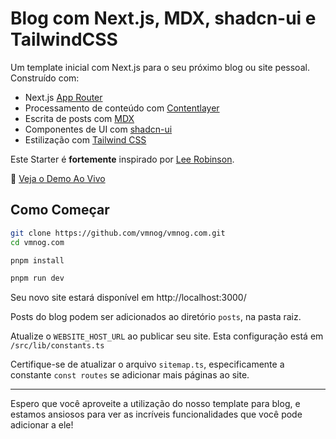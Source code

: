 # Blog com Next.js, MDX, shadcn-ui e TailwindCSS

Um template inicial com Next.js para o seu próximo blog ou site pessoal. Construído com:

- Next.js [App Router](https://nextjs.org/docs/app)
- Processamento de conteúdo com [Contentlayer](https://www.contentlayer.dev/)
- Escrita de posts com [MDX](https://mdxjs.com/)
- Componentes de UI com [shadcn-ui](https://ui.shadcn.com/)
- Estilização com [Tailwind CSS](https://tailwindcss.com/)

Este Starter é **fortemente** inspirado por [Lee Robinson](https://github.com/leerob/leerob.io).

👀 [Veja o Demo Ao Vivo](https://vmnog.com/)

## Como Começar

```bash
git clone https://github.com/vmnog/vmnog.com.git
cd vmnog.com

pnpm install

pnpm run dev
```

Seu novo site estará disponível em http://localhost:3000/

Posts do blog podem ser adicionados ao diretório `posts`, na pasta raiz.

Atualize o `WEBSITE_HOST_URL` ao publicar seu site. Esta configuração está em `/src/lib/constants.ts`

Certifique-se de atualizar o arquivo `sitemap.ts`, especificamente a constante `const routes` se adicionar mais páginas ao site.

---

Espero que você aproveite a utilização do nosso template para blog, e estamos ansiosos para ver as incríveis funcionalidades que você pode adicionar a ele!
